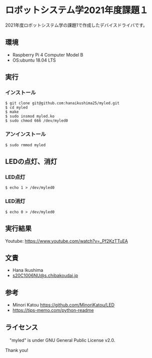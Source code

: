 # ロボットシステム学2021年度課題１
2021年度ロボットシステム学の課題1で作成したデバイスドライバです。
## 環境
  - Raspberry Pi 4 Computer Model B
  - OS:ubuntu 18.04 LTS
## 実行
### インストール
```
$ git clone git@github.com:hanaikushima25/myled.git
$ cd myled
$ make
$ sudo insmod myled.ko
$ sudo chmod 666 /dev/myled0
```
### アンインストール
```
$ sudo rmmod myled
```
## LEDの点灯、消灯
### LED点灯
```
$ echo 1 > /dev/myled0
```
### LED消灯
```
$ echo 0 > /dev/myled0
```
## 実行結果
  Youtube: https://www.youtube.com/watch?v=_Pf2KzTTuEA
## 文責
 - Hana Ikushima
 - s20C1006NU@s.chibakoudai.jp
## 参考
 - Minori Katou
   https://github.com/MinoriKatou/LED
 - https://tips-memo.com/python-readme
## ライセンス
　"myled" is under GNU General Public License v2.0.
 
 Thank you!
